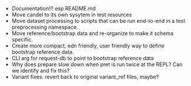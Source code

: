 - Documentation!!! esp README.md
- Move candel to its own sysytem in test resources
- Move dataset processing to scripts that can be run end-to-end in a test
  preprocessing namespace.
- Move reference/bootstrap data and re-organize to make it schema specific.
- Create more compact, edn friendly, user friendly way to define bootstrap reference data.
- CLI arg for request-db to point to bootstrap reference data
- Why does prepare slow down when pret is run twice at the REPL? Can we identify and fix this?
- Variant fixes: revert back to original variant_ref files, maybe?

